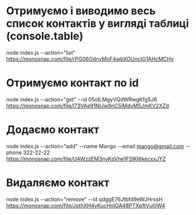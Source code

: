 # Отримуємо і виводимо весь список контактів у вигляді таблиці (console.table)
node index.js --action="list"<br />
https://monosnap.com/file/rPG06OdnyMoF4wbXOUncIG1AHcMCHy

# Отримуємо контакт по id
node index.js --action="get" --id 05olLMgyVQdWRwgKfg5J6<br />
https://monosnap.com/file/l73VAe91NIJw9nC5iMdvM5JmKV2XZd

# Додаємо контакт
node index.js --action="add" --name Mango --email mango@gmail.com --phone 322-22-22<br />
https://monosnap.com/file/UAWzzEM3nyKpVhe1FSlKI6kecxxJYZ

# Видаляємо контакт
node index.js --action="remove" --id qdggE76Jtbfd9eWJHrssH<br />
https://monosnap.com/file/JothXH4yKucHnIGA48PTXpftVul0W4

